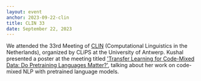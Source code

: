 ```yaml
---
layout: event
anchor: 2023-09-22-clin
title: CLIN 33
date: September 22, 2023
---
```


We attended the 33rd Meeting of [CLIN](https://clin33.uantwerpen.be/) (Computational Linguistics in the Netherlands), organized by CLiPS at the University of Antwerp. Kushal presented a poster at the meeting titled ['Transfer Learning for Code-Mixed Data: Do Pretraining Languages Matter?'](https://aclanthology.org/2023.wassa-1.32/), talking about her work on code-mixed NLP with pretrained language models. 
